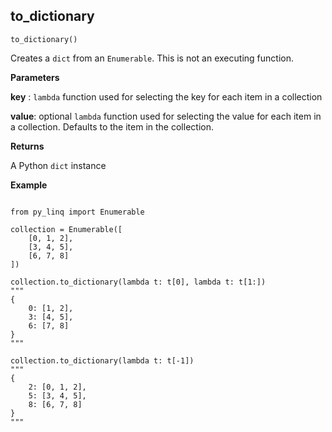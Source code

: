 ## to_dictionary

`to_dictionary()`

Creates a `dict` from an `Enumerable`. This is not an executing function.

**Parameters**

__key__ : `lambda` function used for selecting the key for each item in a collection

__value__: optional `lambda` function used for selecting the value for each item in a collection. Defaults to the item in the collection. 

**Returns**

A Python `dict` instance

**Example**

<pre><code>
from py_linq import Enumerable

collection = Enumerable([
    [0, 1, 2],
    [3, 4, 5],
    [6, 7, 8]
])

collection.to_dictionary(lambda t: t[0], lambda t: t[1:])
"""
{
    0: [1, 2],
    3: [4, 5],
    6: [7, 8]
}
"""

collection.to_dictionary(lambda t: t[-1])
"""
{
    2: [0, 1, 2],
    5: [3, 4, 5],
    8: [6, 7, 8]
}
"""
</code></pre>